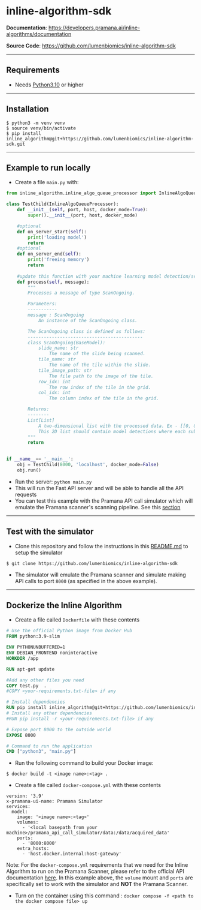 # inline-algorithm-sdk

**Documentation**: <a href="https://developers.pramana.ai/inline-algorithms/documentation" target="_blank">https://developers.pramana.ai/inline-algorithms/documentation</a>

**Source Code**: <a href="https://github.com/lumenbiomics/inline-algorithm-sdk" target="_blank">https://github.com/lumenbiomics/inline-algorithm-sdk</a>

---

## Requirements

* Needs <a href="https://www.python.org/downloads/" class="external-link" target="_blank">Python3.10</a> or higher

---

## Installation

<div class="termy">

```console
$ python3 -m venv venv
$ source venv/bin/activate
$ pip install inline_algorithm@git+https://github.com/lumenbiomics/inline-algorithm-sdk.git
```
</div>

---

## Example to run locally
* Create a file `main.py` with:
```python
from inline_algorithm.inline_algo_queue_processor import InlineAlgoQueueProcessor

class TestChild(InlineAlgoQueueProcessor):
    def __init__(self, port, host, docker_mode=True):
        super().__init__(port, host, docker_mode)

    #optional
    def on_server_start(self):
        print('loading model')
        return
    #optional
    def on_server_end(self):
        print('freeing memory')
        return
    
    #update this function with your machine learning model detection/segmentation helper
    def process(self, message):
        """
        Processes a message of type ScanOngoing.

        Parameters:
        -----------
        message : ScanOngoing
            An instance of the ScanOngoing class.

        The ScanOngoing class is defined as follows:
        -------------------------------------------
        class ScanOngoing(BaseModel):
            slide_name: str
                The name of the slide being scanned.
            tile_name: str
                The name of the tile within the slide.
            tile_image_path: str
                The file path to the image of the tile.
            row_idx: int
                The row index of the tile in the grid.
            col_idx: int
                The column index of the tile in the grid.

        Returns:
        --------
        List[List]
            A two-dimensional list with the processed data. Ex - [[0, 0, 0.9, "tumor"], [123, 321, 0.6, "stroma"]]
            This 2D list should contain model detections where each sub array contains information about model detections like [x1, y1, confidence, class strings] for centroids or [x1, y1, x2, y2, confidence, class strings] for boundary boxes. 
        """
        return 
    

if __name__== '__main__':
    obj = TestChild(8000, 'localhost', docker_mode=False)
    obj.run()
```
* Run the server: ```python main.py```
* This will run the Fast API server and will be able to handle all the API requests
* You can test this example with the Pramana API call simulator which will emulate the Pramana scanner's scanning pipeline. See this [section](#test-with-the-simulator)


---
## Test with the simulator
* Clone this repository and follow the instructions in this <a href="https://github.com/lumenbiomics/inline-algorithm-sdk/tree/main/examples/pramana_api_call_simulator" class="external-link" target="_blank">README.md</a> to setup the simulator
```console
$ git clone https://github.com/lumenbiomics/inline-algorithm-sdk
```
* The simulator will emulate the Pramana scanner and simulate making API calls to port ```8000``` (as specified in the above example).
---
## Dockerize the Inline Algorithm
* Create a file called ```Dockerfile``` with these contents
```dockerfile
# Use the official Python image from Docker Hub
FROM python:3.9-slim

ENV PYTHONUNBUFFERED=1
ENV DEBIAN_FRONTEND noninteractive
WORKDIR /app

RUN apt-get update

#Add any other files you need
COPY test.py  .
#COPY <your-requirements.txt-file> if any

# Install dependencies
RUN pip install inline_algorithm@git+https://github.com/lumenbiomics/inline-algorithm-sdk.git
# Install any other dependencies
#RUN pip install -r <your-requirements.txt-file> if any

# Expose port 8000 to the outside world
EXPOSE 8000

# Command to run the application
CMD ["python3", "main.py"]
```
* Run the following command to build your Docker image:
```console
$ docker build -t <image name>:<tag> .
```
* Create a file called ```docker-compose.yml``` with these contents
```docker-compose
version: '3.9'
x-pramana-ui-name: Pramana Simulator
services:
  model:
    image: '<image name>:<tag>'
    volumes:
      - '<local basepath from your machine>/pramana_api_call_simulator/data:/data/acquired_data'
    ports:
      - '8000:8000'
    extra_hosts:
      - 'host.docker.internal:host-gateway'
```
Note: For the ```docker-compose.yml``` requirements that we need for the Inline Algorithm to run on the Pramana Scanner, please refer to the official API documentation <a href="https://developers.pramana.ai/inline-algorithms/documentation#section/Container-specifications" target="_blank">here</a>. In this example above, the ```volume``` mount and ```ports``` are specifically set to work with the simulator and **NOT** the Pramana Scanner.
* Turn on the container using this command : ```docker compose -f <path to the docker compose file> up ```